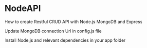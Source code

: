 # NodeAPI
How to create Restful CRUD API with Node.js MongoDB and Express

Update MongoDB connection Url in config.js file

Install Node.js and relevant dependencies in your app folder

